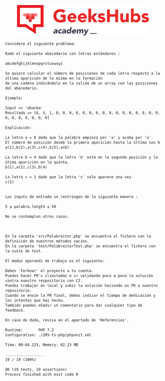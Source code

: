 <p align="center">
    <img src="https://github.com/GeeksHubsAcademy/2020-geekshubs-media/blob/master/image/logo.png" >	
</p>


    Considere el siguiente problema:

    Dado el siguiente abecedario con letras estándares :
	
	abcdefghijklmnopqrstuvwxyz
	
	Se quiere calcular el número de posiciones de cada letra respecto a la última aparición de la misma en la formación 
    de una cadena indicándolo en la salida de un array con las posiciones del abecedario.

	Ejemplo:

	Input => 'abacba'
	Resultado => [6, 4, 1, 0, 0, 0, 0, 0, 0, 0, 0, 0, 0, 0, 0, 0, 0, 0, 0, 0, 0, 0, 0, 0, 0, 0]

	Explicación:

	La letra a = 6 dado que la palabra empieza por 'a' y acaba por 'a'.
	El número de posición desde la primera aparición hasta la última son 6
	a(1),b(2),a(3),c(4),b(5),a(6)

	La letra b = 4 dado que la letra 'b' está en la segunda posición y la útima aparición en la quinta.
	b(1),a(2),c(3),b(4)
	
	La letra c = 1 dado que la letra 'c' solo aparece una vez.
	c(1)


	Los inputs de entrada se restringen de la siguiente manera :

	5 ≤ palabra.length ≤ 50

	No se contemplan otros casos.



    En la carpeta 'src/Palabreitor.php' se encuentra el fichero con la definición de nuestros métodos vacíos.
    En la carpeta 'test/PalabreitorTest.php' se encuentra el fichero con la suite de test.

    El modus operandi de trabajo es el siguiente:
    
    Debes 'forkear' el proyecto a tu cuenta.
    Puedes hacer PR's ilimitadas e ir validando poco a poco la solución contra nuestro respositorio con CI.
    Puedes trabajar en local y subir la solución haciendo un PR a nuestro repositorio.
    Cuando se envíe la PR final, debes indicar el tiempo de dedicación y los intentos que has hecho.
    También puedes añadir un comentario para dar cualquier tipo de feedback.
    
    En caso de duda, revisa en el apartado de 'Referencias'.

    Runtime:       PHP 7.2
    Configuration: ./205-ts-php/phpunit.xml

    Time: 00:04.223, Memory: 02.23 MB

    .................                                                                           19 / 19 (100%)
   
    OK (19 tests, 19 assertions)
    Process finished with exit code 0
